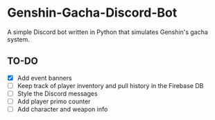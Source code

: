 # Genshin-Gacha-Discord-Bot

A simple Discord bot written in Python that simulates Genshin's gacha system.

## TO-DO
- [x] Add event banners
- [ ] Keep track of player inventory and pull history in the Firebase DB
- [ ] Style the Discord messages
- [ ] Add player primo counter
- [ ] Add character and weapon info
